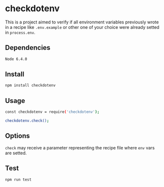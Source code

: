 # checkdotenv

This is a project aimed to verify if all environment variables previously wrote in a recipe like `.env.example` or other one of your choice were already setted in `process.env`.

## Dependencies

```bash
Node 6.4.0
```

## Install

```bash
npm install checkdotenv
```

## Usage

```bash
const checkdotenv = require('checkdotenv');

checkdotenv.check();
```

## Options

`check` may receive a parameter representing the recipe file where `env` vars are setted.

## Test

```bash
npm run test
```
